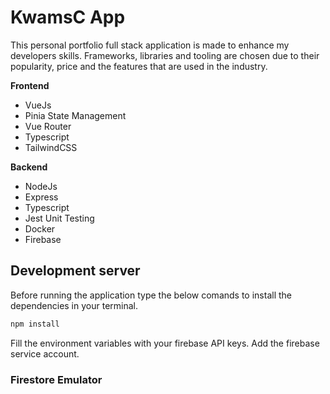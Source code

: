 # KwamsC App

This personal portfolio full stack application is made to enhance my developers skills. Frameworks, libraries and tooling are chosen due to their popularity, price and the features that are used in the industry.

<b>Frontend</b>
- VueJs
- Pinia State Management
- Vue Router
- Typescript
- TailwindCSS

<b>Backend</b>
- NodeJs
- Express
- Typescript
- Jest Unit Testing
- Docker
- Firebase


## Development server

Before running the application type the below comands to install the dependencies in your terminal.

```sh
npm install
```

Fill the environment variables with your firebase API keys.
Add the firebase service account.



### Firestore Emulator
